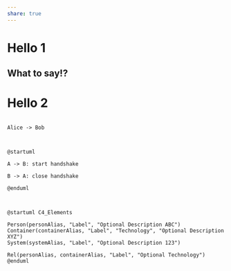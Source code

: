 ```yaml
---  
share: true    
---  
```

  
# Hello 1    
  
## What to say!?    
  
# Hello 2    
  
```puml  
  
Alice -> Bob  
  
```  
  
    
    
  
```puml  
  
@startuml  
  
A -> B: start handshake  
  
B -> A: close handshake  
  
@enduml  
  
```  
  
    
    
  
  
```puml  
  
@startuml C4_Elements  
  
Person(personAlias, "Label", "Optional Description ABC")  
Container(containerAlias, "Label", "Technology", "Optional Description XYZ")  
System(systemAlias, "Label", "Optional Description 123")  
  
Rel(personAlias, containerAlias, "Label", "Optional Technology")  
@enduml  
```  
